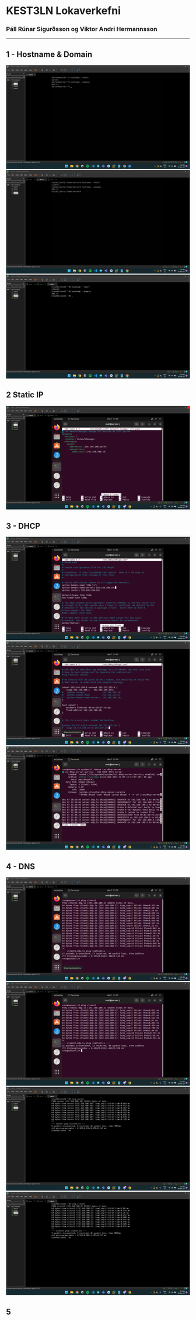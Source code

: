 # KEST3LN Lokaverkefni
### Páll Rúnar Sigurðsson og Viktor Andri Hermannsson
---
## 1 - Hostname & Domain

![Screenshot](src/Screenshot%20(28).png)
![Screenshot](src/Screenshot%20(31).png)
![Screenshot](src/Screenshot%20(32).png)

## 2 Static IP

![Screenshot](src/Screenshot%20(49).png)

## 3 - DHCP

![Screenshot](src/Screenshot%20(44).png)
![Screenshot](src/Screenshot%20(45).png)
![Screenshot](src/Screenshot%20(46).png)

## 4 - DNS

![Screenshot](src/Screenshot%20(42).png)
![Screenshot](src/Screenshot%20(43).png)
![Screenshot](src/Screenshot%20(47).png)
![Screenshot](src/Screenshot%20(48).png)

## 5
